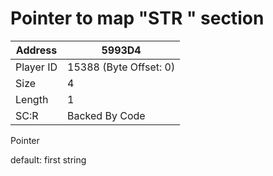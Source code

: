 
#  Pointer to map "STR " section
Address   | 5993D4
----------|-------------
Player ID | 15388 (Byte Offset: 0)
Size 	  | 4
Length 	  | 1
SC:R      | Backed By Code

Pointer
default: first string
